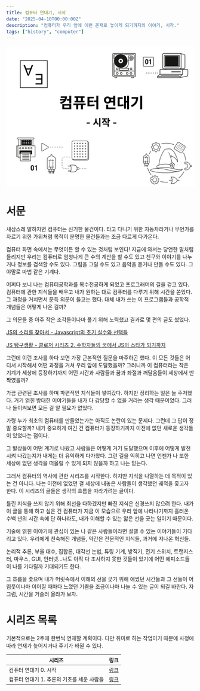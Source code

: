 ```yaml
---
title: 컴퓨터 연대기, 시작
date: "2025-04-10T00:00:00Z"
description: "컴퓨터가 우리 앞에 이런 존재로 놓이게 되기까지의 이야기, 시작."
tags: ["history", "computer"]
---
```


![썸네일](./computer-history-0-thumbnail.png)

# 서문

새삼스레 말하자면 컴퓨터는 신기한 물건이다. 타고 다니기 위한 자동차라거나 무언가를 자르기 위한 가위처럼 목적이 분명한 물건들과는 조금 다르게 다가온다.

컴퓨터 화면 속에서는 무엇이든 할 수 있는 것처럼 보인다! 지금에 와서는 당연한 말처럼 들리지만 우리는 컴퓨터로 엄청나게 큰 수의 계산을 할 수도 있고 친구와 이야기를 나누거나 정보를 검색할 수도 있다. 그림을 그릴 수도 있고 음악을 듣거나 만들 수도 있다. 그야말로 마법 같은 기계다.

어쩌다 보니 나는 컴퓨터공학과를 복수전공하게 되었고 프로그래머의 길을 걷고 있다. 컴퓨터에 관한 지식들을 배우고 내가 원하는 대로 컴퓨터를 다루기 위해 시간을 쏟았다. 그 과정을 거치면서 문득 의문이 들고는 했다. 대체 내가 쓰는 이 프로그램들과 공학적 개념들은 어떻게 나온 걸까?

그 의문들 중 아주 작은 조각들이나마 풀기 위해 노력했고 결과로 몇 편의 글도 썼었다.

[JS의 소리를 찾아서 - Javascript의 초기 실수와 선택들](https://witch.work/ko/posts/javascript-history-initial-decisions)

[JS 탐구생활 - 클로저 시리즈 2. 수학자들의 꿈에서 JS의 스타가 되기까지](https://witch.work/ko/posts/javascript-closure-deep-dive-history)

그런데 이런 조사를 하다 보면 가장 근본적인 질문을 마주하곤 했다. 이 모든 것들은 어디서 시작해서 어떤 과정을 거쳐 우리 앞에 도달했을까? 그러니까 이 컴퓨터라는 작은 기계가 세상에 등장하기까지 어떤 시간과 사람들과 꿈과 좌절과 깨달음들이 세상에서 반짝였을까?

가끔 관련된 조사를 하며 파편적인 지식들이 쌓여갔다. 하지만 정리하는 일은 늘 주저했다. 거기 얽힌 방대한 이야기들을 내가 다 감당할 수 없을 거라는 생각 때문이었다. 그러나 돌이켜보면 모든 걸 알 필요가 없었다.

가령 누가 최초의 컴퓨터를 만들었는가는 아직도 논란이 있는 문제다. 그런데 그 답이 정말 중요할까? 내가 중요하게 여긴 건 컴퓨터가 등장하기까지 이전에 없던 새로운 생각들이 있었다는 점이다.

그 발상들이 어떤 계기로 나왔고 사람들은 어떻게 거기 도달했으며 이후에 어떻게 발전시켜 나갔는지가 내게는 더 유익하게 다가왔다. 그런 길을 익히고 나면 언젠가 나 또한 세상에 없던 생각을 떠올릴 수 있게 되지 않을까 하고 나는 믿는다.

그래서 컴퓨터의 역사에 관한 시리즈를 시작한다. 하지만 지식을 나열하는 데 목적이 있는 건 아니다. 나는 이전에 없었던 걸 세상에 내놓은 사람들이 생각했던 궤적을 좇고자 한다. 이 시리즈의 글들은 생각의 흐름을 따라가려는 글이다.

틀린 지식을 쓰지 않기 위해 최선을 다하겠지만 빠진 지식은 신경쓰지 않으려 한다. 내가 이 글을 통해 하고 싶은 건 컴퓨터가 지금 이 모습으로 우리 앞에 나타나기까지 흘러온 수백 년의 시간 속에 단 하나라도, 내가 이해할 수 있는 얇은 선을 긋는 일이기 때문이다.

기술에 얽힌 이야기에 관심이 있는 나 같은 사람들이라면 설렐 수 있는 이야기들이 기다리고 있다. 우리에게 친숙해진 개념들, 약간은 전문적인 지식들, 과거에 지나온 혁신들.

논리적 추론, 부울 대수, 집합론, 대각선 논법, 튜링 기계, 방직기, 전기 스위치, 트랜지스터, 마우스, GUI, 인터넷...나도 아직 다 조사하지 못한 것들이 있기에 어떤 에피소드들이 나를 기다릴까 기대되기도 한다.

그 흐름을 좇으며 내가 머릿속에서 이해의 선을 긋기 위해 애썼던 시간들과 그 선들이 어렴풋이나마 이어질 때마다 느꼈던 기쁨을 조금이나마 나눌 수 있는 글이 되길 바란다. 자 그럼, 시간을 거슬러 올라가 보자.

# 시리즈 목록

기본적으로는 2주에 한번씩 연재할 계획이다. 다만 취미로 하는 작업이기 때문에 사정에 따라 연재가 늦어지거나 주기가 바뀔 수 있다.

| 시리즈 | 링크 |
| --- | --- |
| 컴퓨터 연대기 0. 시작 | [링크](/ko/posts/computer-history-from-scratch-0) |
| 컴퓨터 연대기 1. 추론의 기초를 세운 사람들 | [링크](/ko/posts/computer-history-from-scratch-1) |